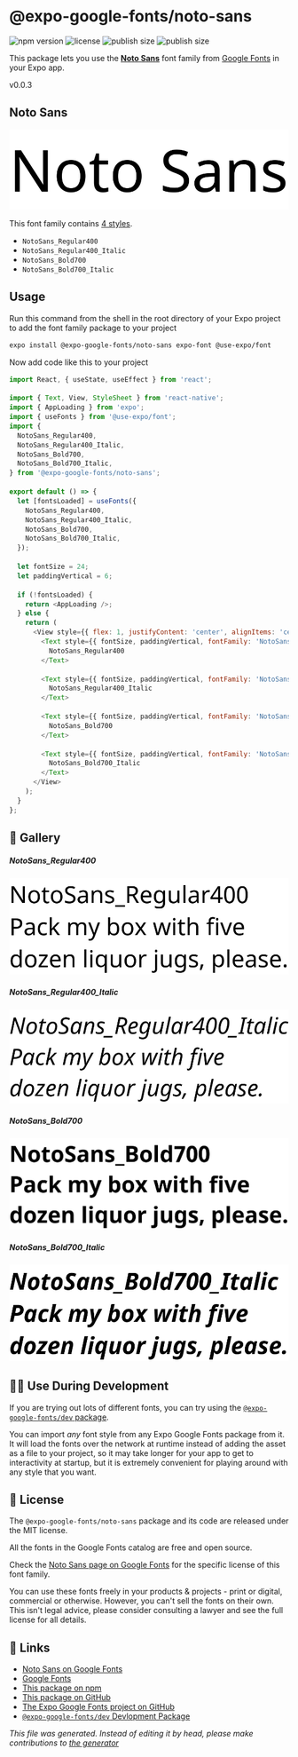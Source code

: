 # @expo-google-fonts/noto-sans

![npm version](https://flat.badgen.net/npm/v/@expo-google-fonts/noto-sans)
![license](https://flat.badgen.net/github/license/expo/google-fonts)
![publish size](https://flat.badgen.net/packagephobia/install/@expo-google-fonts/noto-sans)
![publish size](https://flat.badgen.net/packagephobia/publish/@expo-google-fonts/noto-sans)

This package lets you use the [**Noto Sans**](https://fonts.google.com/specimen/Noto+Sans) font family from [Google Fonts](https://fonts.google.com/) in your Expo app.

v0.0.3

## Noto Sans

![Noto Sans](./font-family.png)

This font family contains [4 styles](#gallery).

- `NotoSans_Regular400`
- `NotoSans_Regular400_Italic`
- `NotoSans_Bold700`
- `NotoSans_Bold700_Italic`

## Usage

Run this command from the shell in the root directory of your Expo project to add the font family package to your project
```sh
expo install @expo-google-fonts/noto-sans expo-font @use-expo/font
```

Now add code like this to your project
```js
import React, { useState, useEffect } from 'react';

import { Text, View, StyleSheet } from 'react-native';
import { AppLoading } from 'expo';
import { useFonts } from '@use-expo/font';
import {
  NotoSans_Regular400,
  NotoSans_Regular400_Italic,
  NotoSans_Bold700,
  NotoSans_Bold700_Italic,
} from '@expo-google-fonts/noto-sans';

export default () => {
  let [fontsLoaded] = useFonts({
    NotoSans_Regular400,
    NotoSans_Regular400_Italic,
    NotoSans_Bold700,
    NotoSans_Bold700_Italic,
  });

  let fontSize = 24;
  let paddingVertical = 6;

  if (!fontsLoaded) {
    return <AppLoading />;
  } else {
    return (
      <View style={{ flex: 1, justifyContent: 'center', alignItems: 'center' }}>
        <Text style={{ fontSize, paddingVertical, fontFamily: 'NotoSans_Regular400' }}>
          NotoSans_Regular400
        </Text>

        <Text style={{ fontSize, paddingVertical, fontFamily: 'NotoSans_Regular400_Italic' }}>
          NotoSans_Regular400_Italic
        </Text>

        <Text style={{ fontSize, paddingVertical, fontFamily: 'NotoSans_Bold700' }}>
          NotoSans_Bold700
        </Text>

        <Text style={{ fontSize, paddingVertical, fontFamily: 'NotoSans_Bold700_Italic' }}>
          NotoSans_Bold700_Italic
        </Text>
      </View>
    );
  }
};

```

## 🔡 Gallery

##### NotoSans_Regular400
![NotoSans_Regular400](./7ae7b625c88992d250a617f91f64e254aa6ea78ca904f1e5fc1f588f0bb9a4ef.ttf.png)

##### NotoSans_Regular400_Italic
![NotoSans_Regular400_Italic](./3b65d8f4cdb5997c9e205e125755bec66ef6cd73fadfbf1b6b8b8592d4a952e3.ttf.png)

##### NotoSans_Bold700
![NotoSans_Bold700](./f16366c45a8cac801cadd57c692f16cf4c967e3758cf25a911f7df101c23dc11.ttf.png)

##### NotoSans_Bold700_Italic
![NotoSans_Bold700_Italic](./2b36c5bae3f90cb9def112b8d15a224e0f0e4a0a75a5d83718690c6927872140.ttf.png)


## 👩‍💻 Use During Development

If you are trying out lots of different fonts, you can try using the [`@expo-google-fonts/dev` package](https://github.com/expo/google-fonts/tree/master/font-packages/dev#readme).

You can import *any* font style from any Expo Google Fonts package from it. It will load the fonts
over the network at runtime instead of adding the asset as a file to your project, so it may take longer
for your app to get to interactivity at startup, but it is extremely convenient
for playing around with any style that you want.

## 📖 License

The `@expo-google-fonts/noto-sans` package and its code are released under the MIT license.

All the fonts in the Google Fonts catalog are free and open source.

Check the [Noto Sans page on Google Fonts](https://fonts.google.com/specimen/Noto+Sans) for the specific license of this font family.

You can use these fonts freely in your products & projects - print or digital, commercial or otherwise. However, you can't sell the fonts on their own. This isn't legal advice, please consider consulting a lawyer and see the full license for all details.

## 🔗 Links

- [Noto Sans on Google Fonts](https://fonts.google.com/specimen/Noto+Sans)
- [Google Fonts](https://fonts.google.com/)
- [This package on npm](https://www.npmjs.com/package/@expo-google-fonts/noto-sans)
- [This package on GitHub](https://github.com/expo/google-fonts/tree/master/font-packages/noto-sans)
- [The Expo Google Fonts project on GitHub](https://github.com/expo/google-fonts)
- [`@expo-google-fonts/dev` Devlopment Package](https://github.com/expo/google-fonts/tree/master/font-packages/dev)


*This file was generated. Instead of editing it by head, please make contributions to [the generator](https://github.com/expo/google-fonts/tree/master/packages/generator)*
